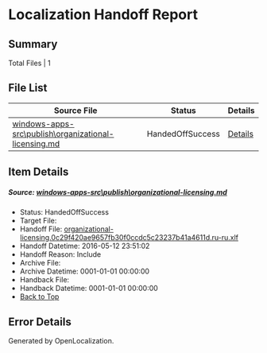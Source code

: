 # <a name='report-top'></a> Localization Handoff Report

## Summary
 Total Files | 1

## File List
 Source File | Status | Details 
 ----------- | ------ | ------- 
 [windows-apps-src\publish\organizational-licensing.md](https://github.com/Microsoft/windows-apps/blob/13603b66bd6168073b855bbe37ea92763e14a5a0/windows-apps-src/publish/organizational-licensing.md) | HandedOffSuccess | [Details](#e4adbc66b4b4a88ca3787737e9bbddf0d937b6043523)

## Item Details
##### <a name='e4adbc66b4b4a88ca3787737e9bbddf0d937b6043523'></a> Source: [windows-apps-src\publish\organizational-licensing.md](https://github.com/Microsoft/windows-apps/blob/13603b66bd6168073b855bbe37ea92763e14a5a0/windows-apps-src/publish/organizational-licensing.md)
* Status: HandedOffSuccess
* Target File: 
* Handoff File: [organizational-licensing.0c29f420ae9657fb30f0ccdc5c23237b41a4611d.ru-ru.xlf](https://github.com/Microsoft/WDG.handoff/blob/7cf4c08a0c951bd54bb82d3051adb5db78dbfdea/ol-handoff/Microsoft/windows-apps.ru-ru/master/organizational-licensing.0c29f420ae9657fb30f0ccdc5c23237b41a4611d.ru-ru.xlf)
* Handoff Datetime: 2016-05-12 23:51:02
* Handoff Reason: Include
* Archive File: 
* Archive Datetime: 0001-01-01 00:00:00
* Handback File: 
* Handback Datetime: 0001-01-01 00:00:00
* [Back to Top](#report-top)


## Error Details

Generated by OpenLocalization.
